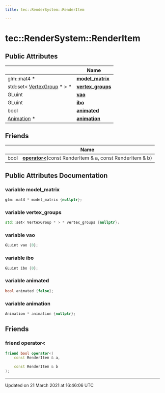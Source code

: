 ```yaml
---
title: tec::RenderSystem::RenderItem

---
```


# tec::RenderSystem::RenderItem



## Public Attributes

|                | Name           |
| -------------- | -------------- |
| glm::mat4 * | **[model_matrix](/engine/Classes/structtec_1_1_render_system_1_1_render_item/#variable-model_matrix)**  |
| std::set< [VertexGroup](/engine/Classes/structtec_1_1_vertex_group/) * > * | **[vertex_groups](/engine/Classes/structtec_1_1_render_system_1_1_render_item/#variable-vertex_groups)**  |
| GLuint | **[vao](/engine/Classes/structtec_1_1_render_system_1_1_render_item/#variable-vao)**  |
| GLuint | **[ibo](/engine/Classes/structtec_1_1_render_system_1_1_render_item/#variable-ibo)**  |
| bool | **[animated](/engine/Classes/structtec_1_1_render_system_1_1_render_item/#variable-animated)**  |
| [Animation](/engine/Classes/classtec_1_1_animation/) * | **[animation](/engine/Classes/structtec_1_1_render_system_1_1_render_item/#variable-animation)**  |

## Friends

|                | Name           |
| -------------- | -------------- |
| bool | **[operator<](/engine/Classes/structtec_1_1_render_system_1_1_render_item/#friend-operator<)**(const RenderItem & a, const RenderItem & b)  |

## Public Attributes Documentation

### variable model_matrix

```cpp
glm::mat4 * model_matrix {nullptr};
```


### variable vertex_groups

```cpp
std::set< VertexGroup * > * vertex_groups {nullptr};
```


### variable vao

```cpp
GLuint vao {0};
```


### variable ibo

```cpp
GLuint ibo {0};
```


### variable animated

```cpp
bool animated {false};
```


### variable animation

```cpp
Animation * animation {nullptr};
```


## Friends

### friend operator<

```cpp
friend bool operator<(
    const RenderItem & a,

    const RenderItem & b
);
```


-------------------------------

Updated on 21 March 2021 at 16:46:06 UTC